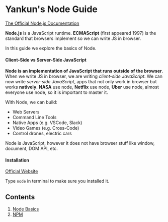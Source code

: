 # Yankun's Node Guide

[The Official Node.js Documentation](https://nodejs.org/docs/latest/api/documentation.html)

**Node.js** is a JavaScript runtime. **ECMAScript** (first appeared 1997) is the standard that browsers implement so we can write JS in browser. 

In this guide we explore the basics of Node.

#### Client-Side vs Server-Side JavaScript

**Node is an implementation of JavaScript that runs outside of the browser**. When we write JS in browser, we are writing *client-side JavaScript*. We can now write *server-side JavaScript*, apps that not only work in browser but works **natively**. **NASA** use node, **Netflix** use node, **Uber** use node, almost everyone use node, so it is important to master it.

With Node, we can build:
* Web Servers
* Command Line Tools
* Native Apps (e.g. VSCode, Slack)
* Video Games (e.g. Cross-Code)
* Control drones, electric cars

Node is JavaScript, however it does not have browser stuff like window, document, DOM API, etc.

#### Installation 

[Official Website](https://nodejs.org/en)

Type `node` in terminal to make sure you installed it.

## Contents

1. [Node Basics](01-node-basics)
2. [NPM](02-npm-universe)












